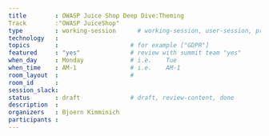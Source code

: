 ```yaml
---
title        : OWASP Juice Shop Deep Dive:Theming
Track        :"OWASP JuiceShop"
type         : working-session      # working-session, user-session, product-session
technology   :
topics       :                    # for example ["GDPR"]
featured     : "yes"              # review with summit team "yes"
when_day     : Monday             # i.e.    Tue
when_time    : AM-1               # i.e.    AM-1
room_layout  :                    #
room_id      :
session_slack: 
status       : draft              # draft, review-content, done
description  :
organizers   : Bjoern Kimminich
participants :
---
```



<!--(add intro)

## WHY

(...)

## What

(...)

## Outcomes

(...)

## References

(...)


## Previous-->
